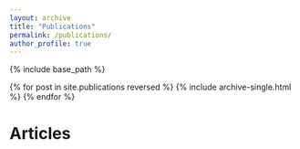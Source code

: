 ```yaml
---
layout: archive
title: "Publications"
permalink: /publications/
author_profile: true
---
```




{% include base_path %}

{% for post in site.publications reversed %}
  {% include archive-single.html %}
{% endfor %}

# Articles

